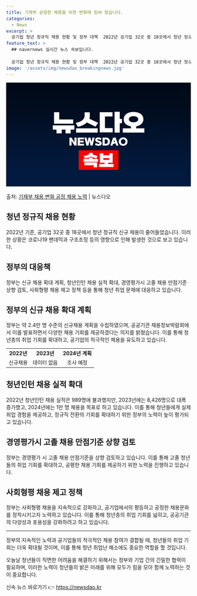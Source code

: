 ```yaml
---
title: 기재부 공정한 채용을 위한 변화에 힘써 왔습니다.
categories:
  - News
excerpt: >
  공기업 청년 정규직 채용 현황 및 정부 대책  2022년 공기업 32곳 중 18곳에서 청년 정규직 신규 채용…
feature_text: >
  ## navernews 실시간 뉴스 속보입니다.

  공기업 청년 정규직 채용 현황 및 정부 대책  2022년 공기업 32곳 중 18곳에서 청년 정규직 신규 채용…
image: '/assets/img/newsdao_breakingnews.jpg'
---
```


![뉴스다오 속보](/assets/img/newsdao_breakingnews.jpg)

<p>출처: <a href="https://newsdao.kr/4431" rel="dofollow">기재부 채용 변화 공정 채용 노력</a> | 뉴스다오</p>

<h2 data-ke-size="size26">청년 정규직 채용 현황</h2>
<p data-ke-size="size16">2022년 기준, 공기업 32곳 중 18곳에서 청년 정규직 신규 채용이 줄어들었습니다. 이러한 상황은 코로나19 팬데믹과 구조조정 등의 영향으로 인해 발생한 것으로 보고 있습니다.</p>

<h2 data-ke-size="size26">정부의 대응책</h2>
<p data-ke-size="size16">정부는 신규 채용 확대 계획, 청년인턴 채용 실적 확대, 경영평가시 고졸 채용 만점기준 상향 검토, 사회형평 채용 제고 정책 등을 통해 청년 취업 문제에 대응하고 있습니다.</p>

<h2 data-ke-size="size26">정부의 신규 채용 확대 계획</h2>
<p data-ke-size="size16">정부는 약 2.4만 명 수준의 신규채용 계획을 수립하였으며, 공공기관 채용정보박람회에서 이를 발표하면서 다양한 채용 기회를 제공하겠다는 의지를 밝혔습니다. 이를 통해 청년층의 취업 기회를 확대하고, 공기업의 적극적인 채용을 유도하고 있습니다.</p>
<table>
  <tr>
    <td style="text-align: center; height: 17px;"><b>2022년</b></td>
    <td style="text-align: center; height: 17px;"><b>2023년</b></td>
    <td style="text-align: center; height: 17px;"><b>2024년 계획</b></td>
  </tr>
  <tr>
    <td style="text-align: center; height: 17px;">신규채용</td>
    <td style="text-align: center; height: 17px;">데이터 없음</td>
    <td style="text-align: center; height: 17px;">조사 예정</td>
  </tr>
</table>

<h2 data-ke-size="size26">청년인턴 채용 실적 확대</h2>
<p data-ke-size="size16">2022년 청년인턴 채용 실적은 989명에 불과했지만, 2023년에는 8,426명으로 대폭 증가했고, 2024년에는 1만 명 채용을 목표로 하고 있습니다. 이를 통해 청년들에게 실제 취업 경험을 제공하고, 정규직 전환의 기회를 확대하기 위한 정부의 노력이 높이 평가되고 있습니다.</p>

<h2 data-ke-size="size26">경영평가시 고졸 채용 만점기준 상향 검토</h2>
<p data-ke-size="size16">정부는 경영평가 시 고졸 채용 만점기준을 상향 검토하고 있습니다. 이를 통해 고졸 청년들의 취업 기회를 확대하고, 공평한 채용 기회를 제공하기 위한 노력을 진행하고 있습니다.</p>

<h2 data-ke-size="size26">사회형평 채용 제고 정책</h2>
<p data-ke-size="size16">정부는 사회형평 채용을 지속적으로 강화하고, 공기업에서의 평등하고 공정한 채용문화를 정착시키고자 노력하고 있습니다. 이를 통해 청년층의 취업 기회를 넓히고, 공공기관의 다양성과 포용성을 강화하려고 하고 있습니다.</p>
<hr>
<p data-ke-size="size16">정부의 지속적인 노력과 공기업들의 적극적인 채용 참여가 결합될 때, 청년들의 취업 기회는 더욱 확대될 것이며, 이를 통해 청년 취업난 해소에도 중요한 역할을 할 것입니다.</p>
<p data-ke-size="size16">오늘날 청년들이 직면한 어려움을 해결하기 위해서는 정부와 기업 간의 긴밀한 협력이 필요하며, 이러한 노력이 청년들의 밝은 미래를 위해 모두가 힘을 모아 함께 노력하는 것이 중요합니다.</p> 

신속 뉴스 바로가기 👉 <a href="https://newsdao.kr" rel="dofollow">https://newsdao.kr</a>


